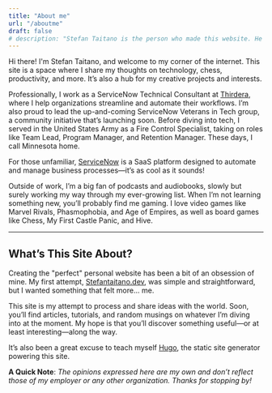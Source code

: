 ```yaml
---
title: "About me"
url: "/aboutme"
draft: false
# description: "Stefan Taitano is the person who made this website. He is based in Minnesota."
---
```


Hi there! I'm Stefan Taitano, and welcome to my corner of the internet. This site is a space where I share my thoughts on technology, chess, productivity, and more. It’s also a hub for my creative projects and interests.

Professionally, I work as a ServiceNow Technical Consultant at [Thirdera](https://www.thirdera.com/), where I help organizations streamline and automate their workflows. I’m also proud to lead the up-and-coming ServiceNow Veterans in Tech group, a community initiative that’s launching soon. Before diving into tech, I served in the United States Army as a Fire Control Specialist, taking on roles like Team Lead, Program Manager, and Retention Manager. These days, I call Minnesota home.

For those unfamiliar, [ServiceNow](https://www.servicenow.com/what-is-servicenow.html) is a SaaS platform designed to automate and manage business processes—it’s as cool as it sounds!

Outside of work, I’m a big fan of podcasts and audiobooks, slowly but surely working my way through my ever-growing list. When I’m not learning something new, you’ll probably find me gaming. I love video games like Marvel Rivals, Phasmophobia, and Age of Empires, as well as board games like Chess, My First Castle Panic, and Hive.

---

## What’s This Site About?

Creating the "perfect" personal website has been a bit of an obsession of mine. My first attempt, [Stefantaitano.dev](https://stefantaitano.dev/), was simple and straightforward, but I wanted something that felt more... me.

This site is my attempt to process and share ideas with the world. Soon, you’ll find articles, tutorials, and random musings on whatever I’m diving into at the moment. My hope is that you’ll discover something useful—or at least interesting—along the way.

It’s also been a great excuse to teach myself [Hugo](https://gohugo.io/), the static site generator powering this site.  

  
**A Quick Note**: _The opinions expressed here are my own and don’t reflect those of my employer or any other organization. Thanks for stopping by!_